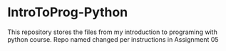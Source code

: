 # IntroToProg-Python
This repository stores the files from my introduction to programing with python course.
Repo named changed per instructions in Assignment 05

